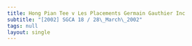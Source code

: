```yaml
---
title: Hong Pian Tee v Les Placements Germain Gauthier Inc
subtitle: "[2002] SGCA 18 / 28\_March\_2002"
tags: null
layout: single
---
```


